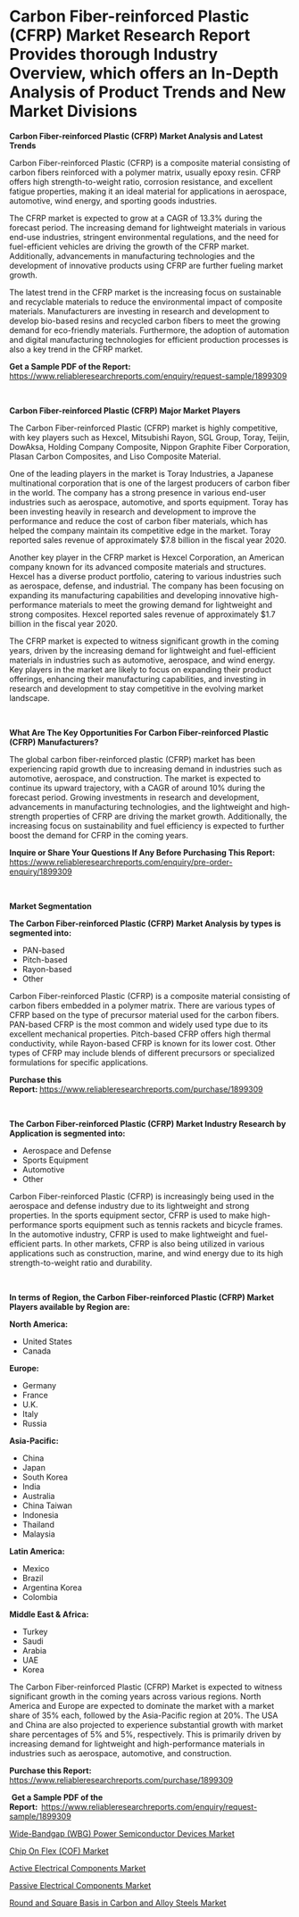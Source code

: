<p><h1>Carbon Fiber-reinforced Plastic  (CFRP) Market Research Report Provides thorough Industry Overview, which offers an In-Depth Analysis of Product Trends and New Market Divisions</h1></p><p><strong>Carbon Fiber-reinforced Plastic  (CFRP) Market Analysis and Latest Trends</strong></p>
<p><p>Carbon Fiber-reinforced Plastic (CFRP) is a composite material consisting of carbon fibers reinforced with a polymer matrix, usually epoxy resin. CFRP offers high strength-to-weight ratio, corrosion resistance, and excellent fatigue properties, making it an ideal material for applications in aerospace, automotive, wind energy, and sporting goods industries.</p><p>The CFRP market is expected to grow at a CAGR of 13.3% during the forecast period. The increasing demand for lightweight materials in various end-use industries, stringent environmental regulations, and the need for fuel-efficient vehicles are driving the growth of the CFRP market. Additionally, advancements in manufacturing technologies and the development of innovative products using CFRP are further fueling market growth.</p><p>The latest trend in the CFRP market is the increasing focus on sustainable and recyclable materials to reduce the environmental impact of composite materials. Manufacturers are investing in research and development to develop bio-based resins and recycled carbon fibers to meet the growing demand for eco-friendly materials. Furthermore, the adoption of automation and digital manufacturing technologies for efficient production processes is also a key trend in the CFRP market.</p></p>
<p><strong>Get a Sample PDF of the Report:&nbsp;</strong> <a href="https://www.reliableresearchreports.com/enquiry/request-sample/1899309">https://www.reliableresearchreports.com/enquiry/request-sample/1899309</a></p>
<p>&nbsp;</p>
<p><strong>Carbon Fiber-reinforced Plastic  (CFRP) Major Market Players</strong></p>
<p><p>The Carbon Fiber-reinforced Plastic (CFRP) market is highly competitive, with key players such as Hexcel, Mitsubishi Rayon, SGL Group, Toray, Teijin, DowAksa, Holding Company Composite, Nippon Graphite Fiber Corporation, Plasan Carbon Composites, and Liso Composite Material. </p><p>One of the leading players in the market is Toray Industries, a Japanese multinational corporation that is one of the largest producers of carbon fiber in the world. The company has a strong presence in various end-user industries such as aerospace, automotive, and sports equipment. Toray has been investing heavily in research and development to improve the performance and reduce the cost of carbon fiber materials, which has helped the company maintain its competitive edge in the market. Toray reported sales revenue of approximately $7.8 billion in the fiscal year 2020.</p><p>Another key player in the CFRP market is Hexcel Corporation, an American company known for its advanced composite materials and structures. Hexcel has a diverse product portfolio, catering to various industries such as aerospace, defense, and industrial. The company has been focusing on expanding its manufacturing capabilities and developing innovative high-performance materials to meet the growing demand for lightweight and strong composites. Hexcel reported sales revenue of approximately $1.7 billion in the fiscal year 2020.</p><p>The CFRP market is expected to witness significant growth in the coming years, driven by the increasing demand for lightweight and fuel-efficient materials in industries such as automotive, aerospace, and wind energy. Key players in the market are likely to focus on expanding their product offerings, enhancing their manufacturing capabilities, and investing in research and development to stay competitive in the evolving market landscape.</p></p>
<p>&nbsp;</p>
<p><strong>What Are The Key Opportunities For Carbon Fiber-reinforced Plastic  (CFRP) Manufacturers?</strong></p>
<p><p>The global carbon fiber-reinforced plastic (CFRP) market has been experiencing rapid growth due to increasing demand in industries such as automotive, aerospace, and construction. The market is expected to continue its upward trajectory, with a CAGR of around 10% during the forecast period. Growing investments in research and development, advancements in manufacturing technologies, and the lightweight and high-strength properties of CFRP are driving the market growth. Additionally, the increasing focus on sustainability and fuel efficiency is expected to further boost the demand for CFRP in the coming years.</p></p>
<p><strong>Inquire or Share Your Questions If Any Before Purchasing This Report:</strong> <a href="https://www.reliableresearchreports.com/enquiry/pre-order-enquiry/1899309">https://www.reliableresearchreports.com/enquiry/pre-order-enquiry/1899309</a></p>
<p>&nbsp;</p>
<p><strong>Market Segmentation</strong></p>
<p><strong>The Carbon Fiber-reinforced Plastic  (CFRP) Market Analysis by types is segmented into:</strong></p>
<p><ul><li>PAN-based</li><li>Pitch-based</li><li>Rayon-based</li><li>Other</li></ul></p>
<p><p>Carbon Fiber-reinforced Plastic (CFRP) is a composite material consisting of carbon fibers embedded in a polymer matrix. There are various types of CFRP based on the type of precursor material used for the carbon fibers. PAN-based CFRP is the most common and widely used type due to its excellent mechanical properties. Pitch-based CFRP offers high thermal conductivity, while Rayon-based CFRP is known for its lower cost. Other types of CFRP may include blends of different precursors or specialized formulations for specific applications.</p></p>
<p><strong>Purchase this Report:&nbsp;</strong><a href="https://www.reliableresearchreports.com/purchase/1899309">https://www.reliableresearchreports.com/purchase/1899309</a></p>
<p>&nbsp;</p>
<p><strong>The Carbon Fiber-reinforced Plastic  (CFRP) Market Industry Research by Application is segmented into:</strong></p>
<p><ul><li>Aerospace and Defense</li><li>Sports Equipment</li><li>Automotive</li><li>Other</li></ul></p>
<p><p>Carbon Fiber-reinforced Plastic (CFRP) is increasingly being used in the aerospace and defense industry due to its lightweight and strong properties. In the sports equipment sector, CFRP is used to make high-performance sports equipment such as tennis rackets and bicycle frames. In the automotive industry, CFRP is used to make lightweight and fuel-efficient parts. In other markets, CFRP is also being utilized in various applications such as construction, marine, and wind energy due to its high strength-to-weight ratio and durability.</p></p>
<p>&nbsp;</p>
<p><strong>In terms of Region, the Carbon Fiber-reinforced Plastic  (CFRP) Market Players available by Region are:</strong></p>
<p>
    <p> <strong> North America: </strong>
        <ul>
            <li>United States</li>
            <li>Canada</li>
        </ul>
        </p> 
    <p> <strong> Europe: </strong>
        <ul>
            <li>Germany</li>
            <li>France</li>
            <li>U.K.</li>
            <li>Italy</li>
            <li>Russia</li>
        </ul>
        </p> 
    <p> <strong> Asia-Pacific: </strong>
        <ul>
            <li>China</li>
            <li>Japan</li>
            <li>South Korea</li>
            <li>India</li>
            <li>Australia</li>
            <li>China Taiwan</li>
            <li>Indonesia</li>
            <li>Thailand</li>
            <li>Malaysia</li>
        </ul>
        </p> 
    <p> <strong> Latin America: </strong>
        <ul>
            <li>Mexico</li>
            <li>Brazil</li>
            <li>Argentina Korea</li>
            <li>Colombia</li>
        </ul>
        </p> 
    <p> <strong> Middle East & Africa: </strong>
        <ul>
            <li>Turkey</li>
            <li>Saudi</li>
            <li>Arabia</li>
            <li>UAE</li>
            <li>Korea</li>
        </ul>
    </p>
    </p>
<p><p>The Carbon Fiber-reinforced Plastic (CFRP) Market is expected to witness significant growth in the coming years across various regions. North America and Europe are expected to dominate the market with a market share of 35% each, followed by the Asia-Pacific region at 20%. The USA and China are also projected to experience substantial growth with market share percentages of 5% and 5%, respectively. This is primarily driven by increasing demand for lightweight and high-performance materials in industries such as aerospace, automotive, and construction.</p></p>
<p><strong>Purchase this Report: </strong><a href="https://www.reliableresearchreports.com/purchase/1899309">https://www.reliableresearchreports.com/purchase/1899309</a></p>
<p>&nbsp;<strong>Get a Sample PDF of the Report:&nbsp;&nbsp;</strong><a href="https://www.reliableresearchreports.com/enquiry/request-sample/1899309">https://www.reliableresearchreports.com/enquiry/request-sample/1899309</a></p>
<p><strong></strong></p>
<p><p><a href="https://github.com/edytherolanlouisejk1miz0wig/Market-Research-Report-List-1/blob/main/wide-bandgap-wbg-power-semiconductor-devices-market.md">Wide-Bandgap (WBG) Power Semiconductor Devices Market</a></p><p><a href="https://woozy-pyroraptor-a1f.notion.site/Chip-On-Flex-COF-Market-Offer-Valuable-Insights-into-Market-Size-Market-Share-Market-Trends-and-4730db2a0fdc440db3089ad19e56e2a4">Chip On Flex (COF) Market</a></p><p><a href="https://view.publitas.com/reportprime-1/active-electrical-components-market-research-report-forecasted-for-period-from-2024-2031-by-market-type-market-application-and-region/">Active Electrical Components Market</a></p><p><a href="https://view.publitas.com/reportprime-1/decoding-the-passive-electrical-components-market-a-deep-dive-into-the-latest-market-trends-market-segmentation-and-competitive-analysis/">Passive Electrical Components Market</a></p><p><a href="https://automatic-knee-4c7.notion.site/Round-and-Square-Basis-in-Carbon-and-Alloy-Steels-Market-Provides-a-Comprehensive-Analysis-Including-3993ad081728444aa8c19c355fe4bd49">Round and Square Basis in Carbon and Alloy Steels Market</a></p></p>